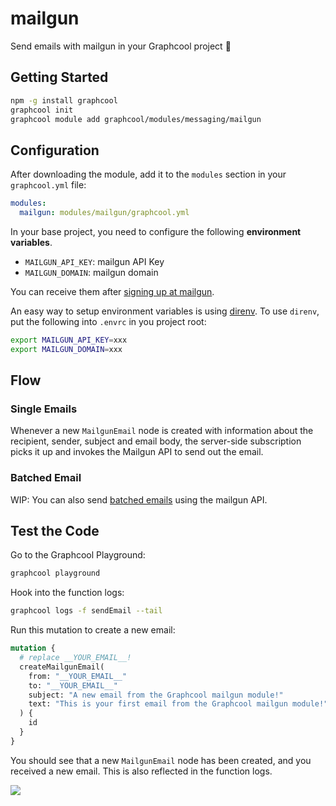 # mailgun

Send emails with mailgun in your Graphcool project 🎁

## Getting Started

```sh
npm -g install graphcool
graphcool init
graphcool module add graphcool/modules/messaging/mailgun
```

## Configuration

After downloading the module, add it to the `modules` section in your `graphcool.yml` file:

```yaml
modules:
  mailgun: modules/mailgun/graphcool.yml
```

In your base project, you need to configure the following **environment variables**.

- `MAILGUN_API_KEY`: mailgun API Key
- `MAILGUN_DOMAIN`: mailgun domain

You can receive them after [signing up at mailgun](https://app.mailgun.com/app/dashboard).

An easy way to setup environment variables is using [direnv](https://direnv.net/).
To use `direnv`, put the following into `.envrc` in you project root:

```sh
export MAILGUN_API_KEY=xxx
export MAILGUN_DOMAIN=xxx
```

## Flow

### Single Emails

Whenever a new `MailgunEmail` node is created with information about the recipient, sender, subject and email body, the server-side subscription picks it up and invokes the Mailgun API to send out the email.

### Batched Email

WIP: You can also send [batched emails](http://mg-documentation.readthedocs.io/en/latest/user_manual.html#batch-sending) using the mailgun API.

## Test the Code

Go to the Graphcool Playground:

```sh
graphcool playground
```

Hook into the function logs:

```sh
graphcool logs -f sendEmail --tail
```

Run this mutation to create a new email:

```graphql
mutation {
  # replace __YOUR_EMAIL__!
  createMailgunEmail(
    from: "__YOUR_EMAIL__"
    to: "__YOUR_EMAIL__"
    subject: "A new email from the Graphcool mailgun module!"
    text: "This is your first email from the Graphcool mailgun module!"
  ) {
    id
  }
}
```

You should see that a new `MailgunEmail` node has been created, and you received a new email. This is also reflected in the function logs.

![](http://i.imgur.com/5RHR6Ku.png)
